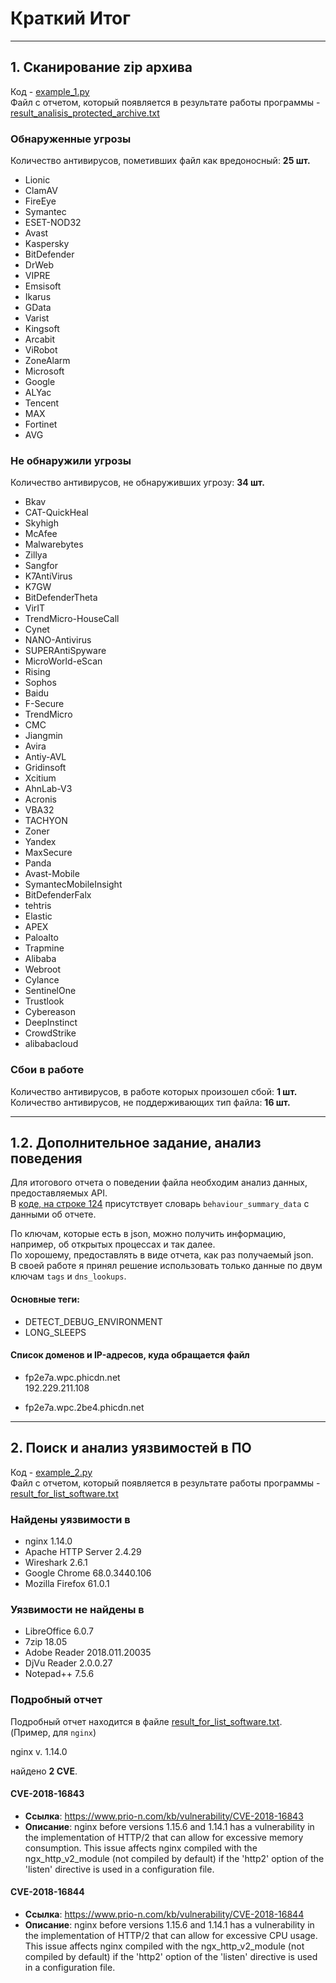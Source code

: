 # Краткий Итог
---
## 1. Сканирование zip архива

Код - [example_1.py](example_1.py)  
Файл с отчетом, который появляется в результате работы программы - [result_analisis_protected_archive.txt](result_analisis_protected_archive.txt)

### Обнаруженные угрозы

Количество антивирусов, пометивших файл как вредоносный: **25 шт.**  
- Lionic  
- ClamAV  
- FireEye  
- Symantec  
- ESET-NOD32  
- Avast  
- Kaspersky  
- BitDefender  
- DrWeb  
- VIPRE  
- Emsisoft  
- Ikarus  
- GData  
- Varist  
- Kingsoft  
- Arcabit  
- ViRobot  
- ZoneAlarm  
- Microsoft  
- Google  
- ALYac  
- Tencent  
- MAX  
- Fortinet  
- AVG  

### Не обнаружили угрозы

Количество антивирусов, не обнаруживших угрозу: **34 шт.**  
- Bkav  
- CAT-QuickHeal  
- Skyhigh  
- McAfee  
- Malwarebytes  
- Zillya  
- Sangfor  
- K7AntiVirus  
- K7GW  
- BitDefenderTheta  
- VirIT  
- TrendMicro-HouseCall  
- Cynet  
- NANO-Antivirus  
- SUPERAntiSpyware  
- MicroWorld-eScan  
- Rising  
- Sophos  
- Baidu  
- F-Secure  
- TrendMicro  
- CMC  
- Jiangmin  
- Avira  
- Antiy-AVL  
- Gridinsoft  
- Xcitium  
- AhnLab-V3  
- Acronis  
- VBA32  
- TACHYON  
- Zoner  
- Yandex  
- MaxSecure  
- Panda  
- Avast-Mobile  
- SymantecMobileInsight  
- BitDefenderFalx  
- tehtris  
- Elastic  
- APEX  
- Paloalto  
- Trapmine  
- Alibaba  
- Webroot  
- Cylance  
- SentinelOne  
- Trustlook  
- Cybereason  
- DeepInstinct  
- CrowdStrike  
- alibabacloud

  
### Сбои в работе

Количество антивирусов, в работе которых произошел сбой: **1 шт.**  
Количество антивирусов, не поддерживающих тип файла: **16 шт.**

---
## 1.2. Дополнительное задание, анализ поведения

Для итогового отчета о поведении файла необходим анализ данных, предоставляемых API.  
В [коде, на строке 124](example_1.py#Lномер_строки) присутствует словарь `behaviour_summary_data` с данными об отчете.

По ключам, которые есть в json, можно получить информацию, например, об открытых процессах и так далее.  
По хорошему, предоставлять в виде отчета, как раз получаемый json.  
В своей работе я принял решение использовать только данные по двум ключам `tags` и `dns_lookups`.

#### Основные теги:
- DETECT_DEBUG_ENVIRONMENT
- LONG_SLEEPS

#### Список доменов и IP-адресов, куда обращается файл

- fp2e7a.wpc.phicdn.net  
  192.229.211.108
  
- fp2e7a.wpc.2be4.phicdn.net

---
## 2. Поиск и анализ уязвимостей в ПО

Код - [example_2.py](example_2.py)  
Файл с отчетом, который появляется в результате работы программы - [result_for_list_software.txt](result_for_list_software.txt)

### Найдены уязвимости в

- nginx 1.14.0  
- Apache HTTP Server 2.4.29  
- Wireshark 2.6.1  
- Google Chrome 68.0.3440.106  
- Mozilla Firefox 61.0.1

### Уязвимости не найдены в

- LibreOffice 6.0.7  
- 7zip 18.05  
- Adobe Reader 2018.011.20035  
- DjVu Reader 2.0.0.27  
- Notepad++ 7.5.6  


### Подробный отчет

Подробный отчет находится в файле [result_for_list_software.txt]().  
(Пример, для `nginx`) 

nginx v. 1.14.0  

найдено **2 CVE**.

#### CVE-2018-16843

- **Ссылка**: https://www.prio-n.com/kb/vulnerability/CVE-2018-16843
- **Описание**: nginx before versions 1.15.6 and 1.14.1 has a vulnerability in the implementation of HTTP/2 that can allow for excessive memory consumption. This issue affects nginx compiled with the ngx_http_v2_module (not compiled by default) if the 'http2' option of the 'listen' directive is used in a configuration file.


#### CVE-2018-16844

- **Ссылка**: https://www.prio-n.com/kb/vulnerability/CVE-2018-16844
- **Описание**: nginx before versions 1.15.6 and 1.14.1 has a vulnerability in the implementation of HTTP/2 that can allow for excessive CPU usage. This issue affects nginx compiled with the ngx_http_v2_module (not compiled by default) if the 'http2' option of the 'listen' directive is used in a configuration file.

